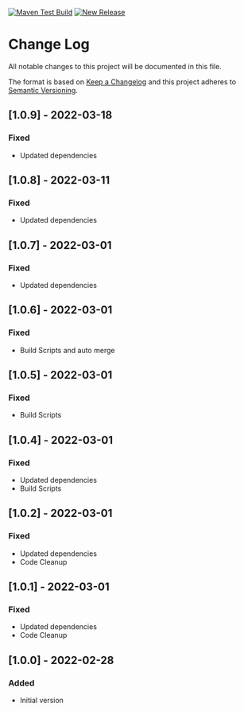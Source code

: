[![Maven Test Build](https://github.com/repplix/JexxaTutorials/actions/workflows/mavenBuild.yml/badge.svg)](https://github.com/repplix/JexxaTutorials/actions/workflows/mavenBuild.yml) [![New Release](https://github.com/repplix/JexxaTutorials/actions/workflows/newRelease.yml/badge.svg)](https://github.com/repplix/JexxaTutorials/actions/workflows/newRelease.yml)
# Change Log
All notable changes to this project will be documented in this file.
 
The format is based on [Keep a Changelog](http://keepachangelog.com/)
and this project adheres to [Semantic Versioning](http://semver.org/).


## \[1.0.9] - 2022-03-18
### Fixed
- Updated dependencies

## \[1.0.8] - 2022-03-11
### Fixed
- Updated dependencies

## \[1.0.7] - 2022-03-01
### Fixed
- Updated dependencies

## \[1.0.6] - 2022-03-01
### Fixed
- Build Scripts and auto merge

## \[1.0.5] - 2022-03-01
### Fixed
- Build Scripts

## \[1.0.4] - 2022-03-01
### Fixed
- Updated dependencies
- Build Scripts

## \[1.0.2] - 2022-03-01
### Fixed
- Updated dependencies
- Code Cleanup

## \[1.0.1] - 2022-03-01
### Fixed
- Updated dependencies
- Code Cleanup
   
## \[1.0.0] - 2022-02-28
 
### Added
-   Initial version  
